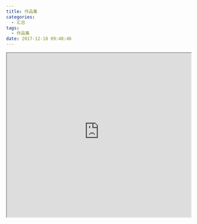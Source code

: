 ```yaml
---
title: 作品集
categories:
  - 汇总
tags:
  - 作品集
date: 2017-12-18 09:48:46
---
```

<iframe src="https://tj-cabbage-yun-ftn.weiyun.com/ftn_handler/8bf0d2f09fab0abdcc133dcac0052ecf361dfc5bfda492ec2fc755e104459f4c1a7a10e97a4aabee221f333757ff4113353cff075e6640edf14b32969adddcac/%E4%BD%9C%E5%93%81%E9%9B%86.pdf?fname=%E4%BD%9C%E5%93%81%E9%9B%86.pdf&from=30013&version=3.3.3.3&uin=1140102273" style="width:100%;height:28rem;"/>